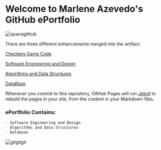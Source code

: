 # **Welcome to Marlene Azevedo's GitHub ePortfolio**
  

![spacegithub](https://user-images.githubusercontent.com/44255118/79629469-ee858e00-80fe-11ea-9a03-a0241398e398.jpg)

There are three different enhancements merged into the artifact. 

[Checkers Game Code](https://github.com/marleneA07/-marlene07.github.io/blob/master/Checkers_Game_Code)

[Software Engineering and Design](https://github.com/marleneA07/-marlene07.github.io/blob/master/Software_Engineering_and_Design)

[Algorithms and Data Structures](https://github.com/marleneA07/-marlene07.github.io/blob/master/Algorithm_and_Data_Structure)

[DataBase](https://github.com/marleneA07/-marlene07.github.io/blob/master/DataBase)

Whenever you commit to this repository, GitHub Pages will run [Jekyll](https://jekyllrb.com/) to rebuild the pages in your site, from the content in your Markdown files.



### ePortfolio Contains:
```markdown
- Software Engineering and Design
- Algorithms and Data Structures
- Database
```
![gitgitgit](https://user-images.githubusercontent.com/44255118/79629826-5e951380-8101-11ea-87e8-94c2276e3dde.png)




